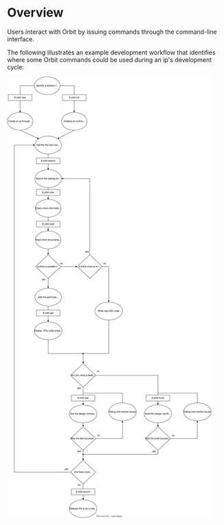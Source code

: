 # Overview

Users interact with Orbit by issuing commands through the command-line interface. 

The following illustrates an example development workflow that identifies where some Orbit commands could be used during an ip's development cycle:

![](./../images/workflow.svg)
